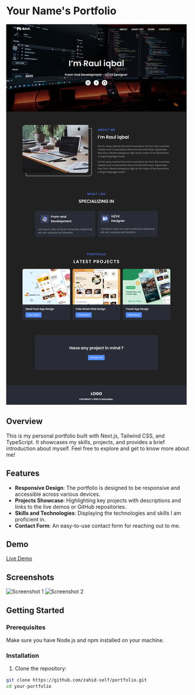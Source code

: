 # Your Name's Portfolio

![Your Name's Portfolio](./home.png)

## Overview

This is my personal portfolio built with Next.js, Tailwind CSS, and TypeScript. It showcases my skills, projects, and provides a brief introduction about myself. Feel free to explore and get to know more about me!

## Features

- **Responsive Design**: The portfolio is designed to be responsive and accessible across various devices.
- **Projects Showcase**: Highlighting key projects with descriptions and links to the live demos or GitHub repositories.
- **Skills and Technologies**: Displaying the technologies and skills I am proficient in.
- **Contact Form**: An easy-to-use contact form for reaching out to me.

## Demo

[Live Demo](#)

## Screenshots

![Screenshot 1](./public/images/screenshot-1.png)
![Screenshot 2](./public/images/screenshot-2.png)

## Getting Started

### Prerequisites

Make sure you have Node.js and npm installed on your machine.

### Installation

1. Clone the repository:

```bash
git clone https://github.com/zahid-self/portfolio.git
cd your-portfolio
